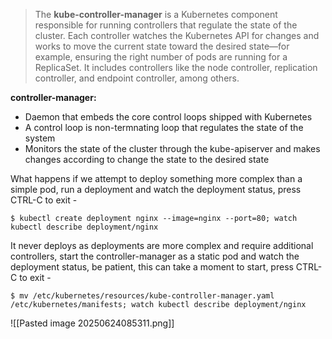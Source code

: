 >The **kube-controller-manager** is a Kubernetes component responsible for running controllers that regulate the state of the cluster. Each controller watches the Kubernetes API for changes and works to move the current state toward the desired state—for example, ensuring the right number of pods are running for a ReplicaSet. It includes controllers like the node controller, replication controller, and endpoint controller, among others.

**controller-manager:**
- Daemon that embeds the core control loops shipped with Kubernetes
- A control loop is non-termnating loop that regulates the state of the system
- Monitors the state of the cluster through the kube-apiserver and makes changes according to change the state to the desired state

What happens if we attempt to deploy something more complex than a simple pod, run a deployment and watch the deployment status, press CTRL-C to exit -

`$ kubectl create deployment nginx --image=nginx --port=80; watch kubectl describe deployment/nginx`

It never deploys as deployments are more complex and require additional controllers, start the controller-manager as a static pod and watch the deployment status, be patient, this can take a moment to start, press CTRL-C to exit -

`$ mv /etc/kubernetes/resources/kube-controller-manager.yaml /etc/kubernetes/manifests; watch kubectl describe deployment/nginx`

![[Pasted image 20250624085311.png]]